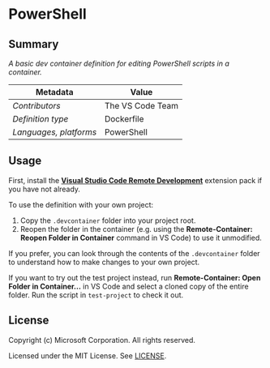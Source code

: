 # PowerShell

## Summary

*A basic dev container definition for editing PowerShell scripts in a container.*

| Metadata | Value |  
|----------|-------|
| *Contributors* | The VS Code Team |
| *Definition type* | Dockerfile |
| *Languages, platforms* | PowerShell |

## Usage

First, install the **[Visual Studio Code Remote Development](https://aka.ms/vscode-remote/download/extension)** extension pack if you have not already.

To use the definition with your own project:

1. Copy the `.devcontainer` folder into your project root.
2. Reopen the folder in the container (e.g. using the **Remote-Container: Reopen Folder in Container** command in VS Code) to use it unmodified.

If you prefer, you can look through the contents of the `.devcontainer` folder to understand how to make changes to your own project.

If you want to try out the test project instead, run **Remote-Container: Open Folder in Container...** in VS Code and select a cloned copy of the entire folder. Run the script in `test-project` to check it out.

## License

Copyright (c) Microsoft Corporation. All rights reserved.

Licensed under the MIT License. See [LICENSE](../../LICENSE).
